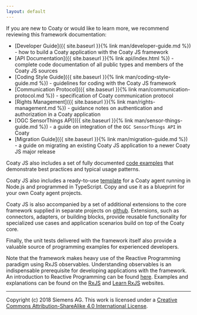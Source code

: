 ```yaml
---
layout: default
---
```

If you are new to Coaty or would like to learn more, we recommend reviewing this
framework documentation:

* [Developer Guide]({{ site.baseurl }}{% link man/developer-guide.md %}) - how
  to build a Coaty application with the Coaty JS framework
* [API Documentation]({{ site.baseurl }}{% link api/index.html %}) - complete
  code documentation of all public types and members of the Coaty JS sources
* [Coding Style Guide]({{ site.baseurl }}{% link man/coding-style-guide.md %}) -
  guidelines for coding with the Coaty JS framework
* [Communication Protocol]({{ site.baseurl }}{% link
  man/communication-protocol.md %}) - specification of Coaty communication
  protocol
* [Rights Management]({{ site.baseurl }}{% link man/rights-management.md %}) -
  guidance notes on authentication and authorization in a Coaty application
* [OGC SensorThings API]({{ site.baseurl }}{% link man/sensor-things-guide.md
  %}) - a guide on integration of the `OGC SensorThings API` in Coaty
* [Migration Guide]({{ site.baseurl }}{% link man/migration-guide.md %}) - a
  guide on migrating an existing Coaty JS application to a newer Coaty JS major
  release

Coaty JS also includes a set of fully documented [code
examples](https://github.com/coatyio/coaty-examples) that demonstrate best
practices and typical usage patterns.

Coaty JS also includes a ready-to-use
[template](https://github.com/coatyio/coaty-examples/tree/master/template/js)
for a Coaty agent running in Node.js and programmed in TypeScript. Copy and use
it as a blueprint for your own Coaty agent projects.

Coaty JS is also accompanied by a set of additional extensions to the core
framework supplied in separate projects on
[github](https://github.com/coatyio/). Extensions, such as connectors, adapters,
or building blocks, provide reusable functionality for specialized use cases and
application scenarios build on top of the Coaty core.

Finally, the unit tests delivered with the framework itself also provide a
valuable source of programming examples for experienced developers.

Note that the framework makes heavy use of the Reactive Programming paradigm
using RxJS observables. Understanding observables is an indispensable
prerequisite for developing applications with the framework. An introduction to
Reactive Programming can be found [here](http://reactivex.io/). Examples and
explanations can be found on the [RxJS](https://rxjs.dev/) and [Learn
RxJS](https://www.learnrxjs.io/) websites.

---
Copyright (c) 2018 Siemens AG. This work is licensed under a
[Creative Commons Attribution-ShareAlike 4.0 International License](http://creativecommons.org/licenses/by-sa/4.0/).
